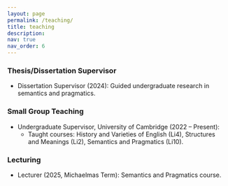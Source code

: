 ```yaml
---
layout: page
permalink: /teaching/
title: teaching
description: 
nav: true
nav_order: 6
---
```


### Thesis/Dissertation Supervisor
- Dissertation Supervisor (2024): Guided undergraduate research in semantics and pragmatics.

### Small Group Teaching
- Undergraduate Supervisor, University of Cambridge (2022 – Present):
  - Taught courses: History and Varieties of English (Li4), Structures and Meanings (Li2), Semantics and Pragmatics (Li10).

### Lecturing
- Lecturer (2025, Michaelmas Term): Semantics and Pragmatics course.
